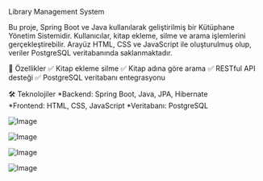 Library Management System

Bu proje, Spring Boot ve Java kullanılarak geliştirilmiş bir Kütüphane Yönetim Sistemidir. Kullanıcılar, kitap ekleme, silme ve arama işlemlerini gerçekleştirebilir.
Arayüz HTML, CSS ve JavaScript ile oluşturulmuş olup, veriler PostgreSQL veritabanında saklanmaktadır.

🚀 Özellikler
✅ Kitap ekleme  silme
✅ Kitap adına göre arama
✅ RESTful API desteği
✅ PostgreSQL veritabanı entegrasyonu

🛠️ Teknolojiler
*Backend: Spring Boot, Java, JPA, Hibernate       
*Frontend: HTML, CSS, JavaScript
*Veritabanı: PostgreSQL




![Image](https://github.com/user-attachments/assets/8a12e9ff-e81b-4ad2-b0e8-673ec0477f29)

![Image](https://github.com/user-attachments/assets/6fbe496d-af34-405f-b491-80aec8ec2142)

![Image](https://github.com/user-attachments/assets/b2b4b9e5-8519-420a-9f7d-fdd7fdc0ccbe)

![Image](https://github.com/user-attachments/assets/5b91028c-2e25-469e-bfb3-ead830f91e1c)
